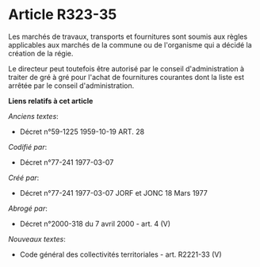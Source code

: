 # Article R323-35

Les marchés de travaux, transports et fournitures sont soumis aux règles applicables aux marchés de la commune ou de
l'organisme qui a décidé la création de la régie.

Le directeur peut toutefois être autorisé par le conseil d'administration à traiter de gré à gré pour l'achat de fournitures
courantes dont la liste est arrêtée par le conseil d'administration.

**Liens relatifs à cet article**

_Anciens textes_:

  - Décret n°59-1225 1959-10-19 ART. 28

_Codifié par_:

  - Décret n°77-241 1977-03-07

_Créé par_:

  - Décret n°77-241 1977-03-07 JORF et JONC 18 Mars 1977

_Abrogé par_:

  - Décret n°2000-318 du 7 avril 2000 - art. 4 (V)

_Nouveaux textes_:

  - Code général des collectivités territoriales - art. R2221-33 (V)
